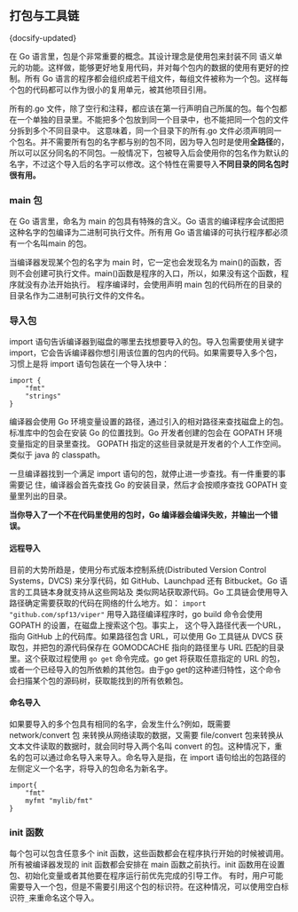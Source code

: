 ## 打包与工具链
{docsify-updated}

在 Go 语言里，包是个非常重要的概念。其设计理念是使用包来封装不同 语义单元的功能。这样做，能够更好地复用代码，并对每个包内的数据的使用有更好的控制。所有 Go 语言的程序都会组织成若干组文件，每组文件被称为一个包。这样每个包的代码都可以作为很小的复用单元，被其他项目引用。

所有的.go 文件，除了空行和注释，都应该在第一行声明自己所属的包。每个包都在一个单独的目录里。不能把多个包放到同一个目录中，也不能把同一个包的文件分拆到多个不同目录中。 这意味着，同一个目录下的所有.go 文件必须声明同一个包名。并不需要所有包的名字都与别的包不同，因为导入包时是使用**全路径**的，所以可以区分同名的不同包。一般情况下，包被导入后会使用你的包名作为默认的名字，不过这个导入后的名字可以修改。这个特性在需要导入**不同目录的同名包时很有用。**

### main 包
在 Go 语言里，命名为 main 的包具有特殊的含义。Go 语言的编译程序会试图把这种名字的包编译为二进制可执行文件。所有用 Go 语言编译的可执行程序都必须有一个名叫main 的包。

当编译器发现某个包的名字为 main 时，它一定也会发现名为 main()的函数，否则不会创建可执行文件。main()函数是程序的入口，所以，如果没有这个函数，程序就没有办法开始执行。 程序编译时，会使用声明 main 包的代码所在的目录的目录名作为二进制可执行文件的文件名。

### 导入包
import 语句告诉编译器到磁盘的哪里去找想要导入的包。导入包需要使用关键字 import，它会告诉编译器你想引用该位置的包内的代码。如果需要导入多个包，习惯上是将 import 语句包装在一个导入块中：
```
import {
	"fmt"
	"strings"
}
```
编译器会使用 Go 环境变量设置的路径，通过引入的相对路径来查找磁盘上的包。标准库中的包会在安装 Go 的位置找到。Go 开发者创建的包会在 GOPATH 环境变量指定的目录里查找。 GOPATH 指定的这些目录就是开发者的个人工作空间。类似于 java 的 classpath。

一旦编译器找到一个满足 import 语句的包，就停止进一步查找。有一件重要的事需要记 住，编译器会首先查找 Go 的安装目录，然后才会按顺序查找 GOPATH 变量里列出的目录。

**当你导入了一个不在代码里使用的包时，Go 编译器会编译失败，并输出一个错误。**

#### 远程导入
目前的大势所趋是，使用分布式版本控制系统(Distributed Version Control Systems，DVCS) 来分享代码，如 GitHub、Launchpad 还有 Bitbucket。Go 语言的工具链本身就支持从这些网站及 类似网站获取源代码。Go 工具链会使用导入路径确定需要获取的代码在网络的什么地方。如：
```import "github.com/spf13/viper"```
用导入路径编译程序时，go build 命令会使用 GOPATH 的设置，在磁盘上搜索这个包。事实上， 这个导入路径代表一个URL，指向 GitHub 上的代码库。如果路径包含 URL，可以使用 Go 工具链从 DVCS 获取包，并把包的源代码保存在 GOMODCACHE 指向的路径里与 URL 匹配的目录里。这个获取过程使用 `go get` 命令完成。go get 将获取任意指定的 URL 的包，或者一个已经导入的包所依赖的其他包。由于go get的这种递归特性，这个命令会扫描某个包的源码树，获取能找到的所有依赖包。

#### 命名导入
如果要导入的多个包具有相同的名字，会发生什么?例如，既需要 network/convert 包 来转换从网络读取的数据，又需要 file/convert 包来转换从文本文件读取的数据时，就会同时导入两个名叫 convert 的包。这种情况下，重名的包可以通过命名导入来导入。命名导入是指，在 import 语句给出的包路径的左侧定义一个名字，将导入的包命名为新名字。
```
import{
	"fmt"
	myfmt "mylib/fmt"
}
```

### init 函数
每个包可以包含任意多个 init 函数，这些函数都会在程序执行开始的时候被调用。所有被编译器发现的 init 函数都会安排在 main 函数之前执行。init 函数用在设置包、初始化变量或者其他要在程序运行前优先完成的引导工作。
有时，用户可能需要导入一个包，但是不需要引用这个包的标识符。在这种情况，可以使用空白标识符`_`来重命名这个导入。
